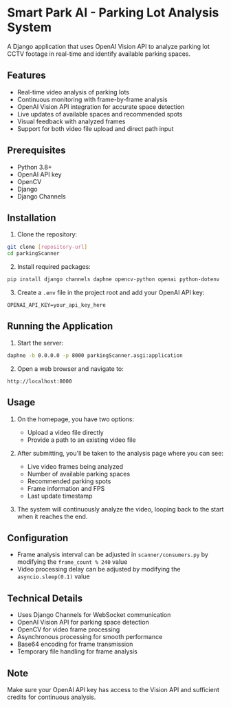 # Smart Park AI - Parking Lot Analysis System

A Django application that uses OpenAI Vision API to analyze parking lot CCTV footage in real-time and identify available parking spaces.

## Features

- Real-time video analysis of parking lots
- Continuous monitoring with frame-by-frame analysis
- OpenAI Vision API integration for accurate space detection
- Live updates of available spaces and recommended spots
- Visual feedback with analyzed frames
- Support for both video file upload and direct path input

## Prerequisites

- Python 3.8+
- OpenAI API key
- OpenCV
- Django
- Django Channels

## Installation

1. Clone the repository:
```bash
git clone [repository-url]
cd parkingScanner
```

2. Install required packages:
```bash
pip install django channels daphne opencv-python openai python-dotenv
```

3. Create a `.env` file in the project root and add your OpenAI API key:
```
OPENAI_API_KEY=your_api_key_here
```

## Running the Application

1. Start the server:
```bash
daphne -b 0.0.0.0 -p 8000 parkingScanner.asgi:application
```

2. Open a web browser and navigate to:
```
http://localhost:8000
```

## Usage

1. On the homepage, you have two options:
   - Upload a video file directly
   - Provide a path to an existing video file

2. After submitting, you'll be taken to the analysis page where you can see:
   - Live video frames being analyzed
   - Number of available parking spaces
   - Recommended parking spots
   - Frame information and FPS
   - Last update timestamp

3. The system will continuously analyze the video, looping back to the start when it reaches the end.

## Configuration

- Frame analysis interval can be adjusted in `scanner/consumers.py` by modifying the `frame_count % 240` value
- Video processing delay can be adjusted by modifying the `asyncio.sleep(0.1)` value

## Technical Details

- Uses Django Channels for WebSocket communication
- OpenAI Vision API for parking space detection
- OpenCV for video frame processing
- Asynchronous processing for smooth performance
- Base64 encoding for frame transmission
- Temporary file handling for frame analysis

## Note

Make sure your OpenAI API key has access to the Vision API and sufficient credits for continuous analysis.
